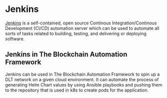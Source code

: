 # **Jenkins**
[Jenkins](https://jenkins.io/doc/) is a self-contained, open source Continous Integration/Continous Development (CI/CD) automation server which can be used to automate all sorts of tasks related to building, testing, and delivering or deploying software.

## Jenkins in The Blockchain Automation Framework
Jenkins can be used in The Blockchain Automation Framework to spin up a DLT network on a given cloud environment. It can automate the process of generating Helm Chart values by using Ansible playbooks and pushing them to the repository that is used in k8s to create pods for the application.